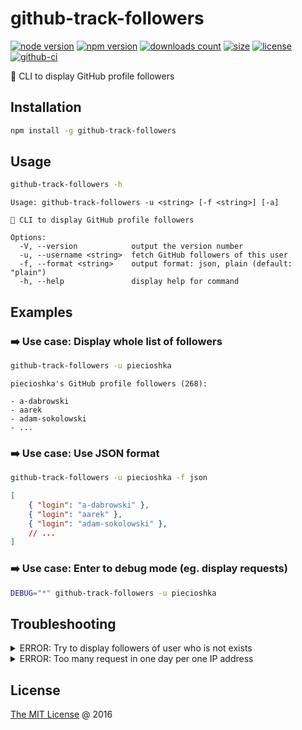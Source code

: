 # github-track-followers

[![node version](https://img.shields.io/node/v/github-track-followers.svg)](https://www.npmjs.com/package/github-track-followers)
[![npm version](https://badge.fury.io/js/github-track-followers.svg)](https://badge.fury.io/js/github-track-followers)
[![downloads count](https://img.shields.io/npm/dt/github-track-followers.svg)](https://www.npmjs.com/package/github-track-followers)
[![size](https://packagephobia.com/badge?p=github-track-followers)](https://packagephobia.com/result?p=github-track-followers)
[![license](https://img.shields.io/npm/l/github-track-followers.svg)](https://piecioshka.mit-license.org)
[![github-ci](https://github.com/piecioshka/github-track-followers/actions/workflows/testing.yml/badge.svg)](https://github.com/piecioshka/github-track-followers/actions/workflows/testing.yml)

🔨 CLI to display GitHub profile followers

## Installation

```bash
npm install -g github-track-followers
```

## Usage

```bash
github-track-followers -h
```

```plaintext
Usage: github-track-followers -u <string> [-f <string>] [-a]

🔨 CLI to display GitHub profile followers

Options:
  -V, --version            output the version number
  -u, --username <string>  fetch GitHub followers of this user
  -f, --format <string>    output format: json, plain (default: "plain")
  -h, --help               display help for command
```

## Examples

### ➡️ Use case: Display whole list of followers

```bash
github-track-followers -u piecioshka
```

```plaintext
piecioshka's GitHub profile followers (268):

- a-dabrowski
- aarek
- adam-sokolowski
- ...
```

### ➡️ Use case: Use JSON format

```bash
github-track-followers -u piecioshka -f json
```

```json
[
    { "login": "a-dabrowski" },
    { "login": "aarek" },
    { "login": "adam-sokolowski" },
    // ...
]
```

### ➡️ Use case: Enter to debug mode (eg. display requests)

```bash
DEBUG="*" github-track-followers -u piecioshka
```

## Troubleshooting

<details>
<summary>ERROR: Try to display followers of user who is not exists</summary>

```bash
github-track-followers -u not-found-username-iu1h23j

Not found
```

_Solution_: maybe you have typo?

</details>

<details>
<summary>ERROR: Too many request in one day per one IP address</summary>

```bash
github-track-followers -u piecioshka

API rate limit exceeded for 999.999.999.999. (But here's the good news: Authenticated requests get a higher rate limit. Check out the documentation for more details.)
```

_Solution_: you should rest though next 24 hours?

</details>

## License

[The MIT License](https://piecioshka.mit-license.org) @ 2016
